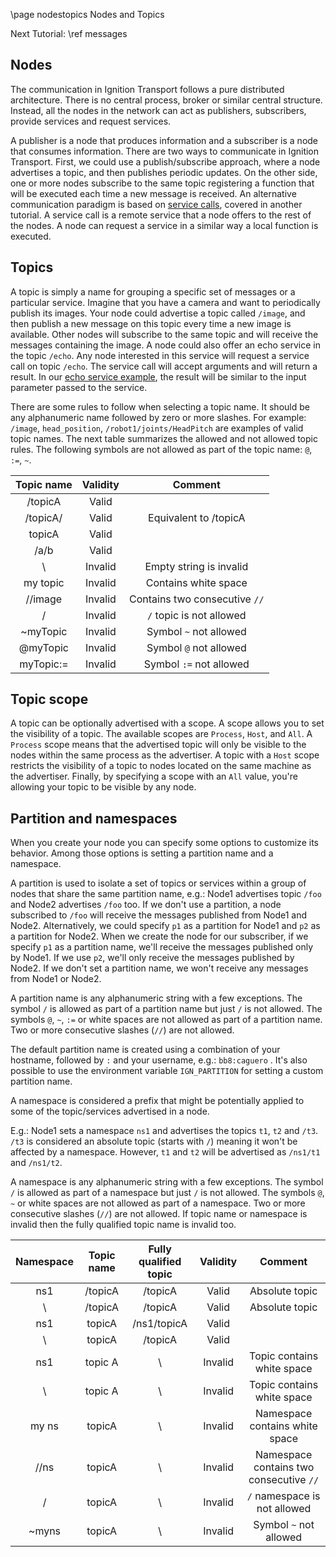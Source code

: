 \page nodestopics Nodes and Topics

Next Tutorial: \ref messages

## Nodes

The communication in Ignition Transport follows a pure distributed architecture.
There is no central process, broker or similar central structure. Instead, all
the nodes in the network can act as publishers, subscribers, provide services and
request services.

A publisher is a node that produces information and a subscriber is a node that
consumes information. There are two ways to communicate in Ignition Transport.
First, we could use a publish/subscribe approach, where a
node advertises a topic, and then publishes periodic updates. On the other
side, one or more nodes subscribe to the same topic registering a function that
will be executed each time a new message is received. An alternative
communication paradigm is based on [service calls](05_services.html),
covered in another tutorial. A service call is a remote service that a node offers
to the rest of the nodes. A node can request a service in a similar way a local
function is executed.

## Topics

A topic is simply a name for grouping a specific set of messages or a particular
service. Imagine that you have a camera and want to periodically publish its
images. Your node could advertise a topic called `/image`, and then publish a
new message on this topic every time a new image is available. Other nodes will
subscribe to the same topic and will receive the messages containing the image.
A node could also offer an echo service in the topic `/echo`. Any node
interested in this service will request a service call on topic `/echo`. The
service call will accept arguments and will return a result. In our [echo
service example](05_services.html), the result will be similar 
to the input parameter passed to the service.

There are some rules to follow when selecting a topic name. It should be any
alphanumeric name followed by zero or more slashes. For example: `/image`,
`head_position`, `/robot1/joints/HeadPitch` are examples of valid topic
names. The next table summarizes the allowed and not allowed topic rules.
The following symbols are not allowed as part of the topic name: `@`, `:=`, `~`.

| Topic name  | Validity | Comment                       |
|:----------: |:--------:|:-----------------------------:|
| /topicA     | Valid    |                               |
| /topicA/    | Valid    | Equivalent to /topicA         |
| topicA      | Valid    |                               |
| /a/b        | Valid    |                               |
| \           | Invalid  | Empty string is invalid       |
| my topic    | Invalid  | Contains white space          |
| //image     | Invalid  | Contains two consecutive `//` |
| /           | Invalid  | `/` topic is not allowed      |
| ~myTopic    | Invalid  | Symbol `~` not allowed        |
| @myTopic    | Invalid  | Symbol `@` not allowed        |
| myTopic:=   | Invalid  | Symbol `:=` not allowed       |

## Topic scope

A topic can be optionally advertised with a scope. A scope allows you to set the
visibility of a topic. The available scopes are `Process`, `Host`, and
`All`. A `Process` scope means that the advertised topic will only be
visible to the nodes within the same process as the advertiser. A topic with a
`Host` scope restricts the visibility of a topic to nodes located on the same
machine as the advertiser. Finally, by specifying a scope with an `All` value,
you're allowing your topic to be visible by any node.

## Partition and namespaces

When you create your node you can specify some options to customize its
behavior. Among those options is setting a partition name and a namespace.

A partition is used to isolate a set of topics or services within a group of
nodes that share the same partition name, e.g.: Node1 advertises topic `/foo`
and Node2 advertises `/foo` too. If we don't use a partition, a node
subscribed to `/foo` will receive the messages published from Node1 and Node2.
Alternatively, we could specify `p1` as a partition for Node1 and `p2` as a
partition for Node2. When we create the node for our subscriber, if we specify
`p1` as a partition name, we'll receive the messages published only by Node1.
If we use `p2`, we'll only receive the messages published by Node2. If we
don't set a partition name, we won't receive any messages from Node1 or Node2.

A partition name is any alphanumeric string with a few exceptions.
The symbol `/` is allowed as part of a partition name but just `/` is
not allowed. The symbols `@`, `~`, `:=` or white spaces are not allowed as
part of a partition name. Two or more consecutive slashes (`//`) are not
allowed.

The default partition name is created using a combination of your hostname,
followed by `:` and your username, e.g.: `bb8:caguero` . It's also possible
to use the environment variable `IGN_PARTITION` for setting a custom partition
name.

A namespace is considered a prefix that might be potentially applied to some of
the topic/services advertised in a node.

E.g.: Node1 sets a namespace `ns1` and advertises the topics
`t1`, `t2` and `/t3`. `/t3` is considered an absolute topic (starts
with `/`) meaning it won't be affected by a namespace. However, `t1` and
`t2` will be advertised as `/ns1/t1` and `/ns1/t2`.

A namespace is any alphanumeric string with a few exceptions.
The symbol `/` is allowed as part of a namespace but just `/` is not
allowed. The symbols `@`, `~` or white spaces are not allowed as
part of a namespace. Two or more consecutive slashes (`//`) are not allowed.
If topic name or namespace is invalid then the fully qualified topic name is
invalid too.

|Namespace |Topic name | Fully qualified topic | Validity| Comment                                 |
|:-------: |:---------:| :--------------------:|:-------:|:---------------------------------------:|
|ns1       |/topicA    | /topicA               | Valid   |  Absolute topic                         |
|\         |/topicA    | /topicA               | Valid   |  Absolute topic                         |
|ns1       |topicA     | /ns1/topicA           | Valid   |                                         |
|\         |topicA     | /topicA               | Valid   |                                         |
|ns1       |topic A    | \                     | Invalid |  Topic contains white space             |
|\         |topic A    | \                     | Invalid |   Topic contains white space            |
|my ns     |topicA     | \                     | Invalid |  Namespace contains white space         |
|//ns      |topicA     | \                     | Invalid |  Namespace contains two consecutive `//`|
|/         |topicA     | \                     | Invalid |  `/` namespace is not allowed           |
|~myns     |topicA     | \                     | Invalid |  Symbol `~` not allowed                 |
